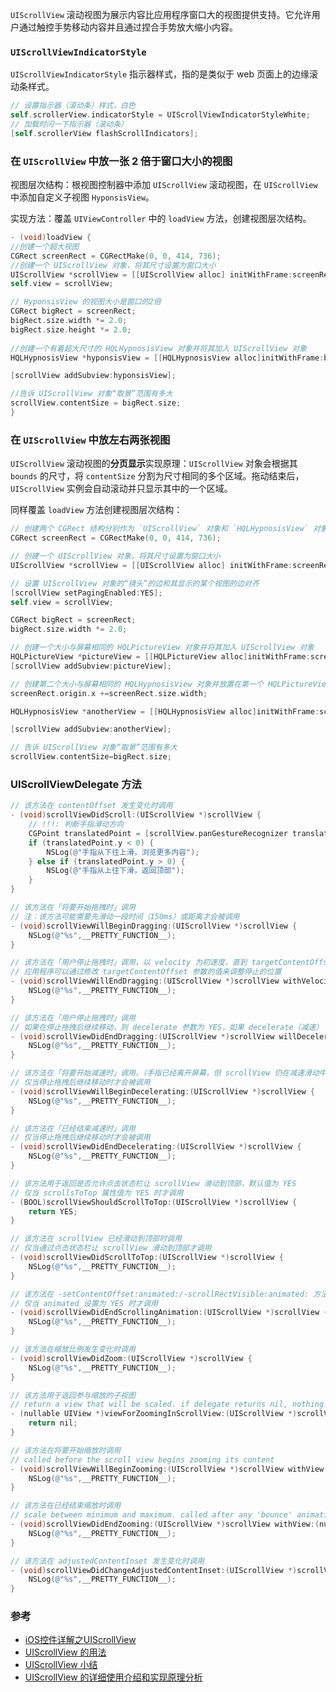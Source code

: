 `UIScrollView` 滚动视图为展示内容比应用程序窗口大的视图提供支持。它允许用户通过触控手势移动内容并且通过捏合手势放大缩小内容。

### `UIScrollViewIndicatorStyle`

`UIScrollViewIndicatorStyle` 指示器样式，指的是类似于 web 页面上的边缘滚动条样式。

```objectivec
// 设置指示器（滚动条）样式，白色
self.scrollerView.indicatorStyle = UIScrollViewIndicatorStyleWhite;
// 加载时闪一下指示器（滚动条）
[self.scrollerView flashScrollIndicators];
```

### 在 `UIScrollView` 中放一张 2 倍于窗口大小的视图

视图层次结构：根视图控制器中添加 `UIScrollView` 滚动视图，在 `UIScrollView` 中添加自定义子视图 `HyponsisView`。

实现方法：覆盖 `UIViewController` 中的 `loadView` 方法，创建视图层次结构。
```objectivec
- (void)loadView {
//创建一个超大视图
CGRect screenRect = CGRectMake(0, 0, 414, 736);
//创建一个 UIScrollView 对象，将其尺寸设置为窗口大小
UIScrollView *scrollView = [[UIScrollView alloc] initWithFrame:screenRect];
self.view = scrollView;

// HyponsisView 的视图大小是窗口的2倍
CGRect bigRect = screenRect;
bigRect.size.width *= 2.0;
bigRect.size.height *= 2.0;
  
//创建一个有着超大尺寸的 HQLHypnosisView 对象并将其加入 UIScrollView 对象
HQLHypnosisView *hyponsisView = [[HQLHypnosisView alloc]initWithFrame:bigRect];

[scrollView addSubview:hyponsisView];

//告诉 UIScrollView 对象“取景”范围有多大
scrollView.contentSize = bigRect.size;
}
```

 

### 在 `UIScrollView` 中放左右两张视图


`UIScrollView` 滚动视图的**分页显示**实现原理：`UIScrollView` 对象会根据其 `bounds` 的尺寸，将 `contentSize` 分割为尺寸相同的多个区域。拖动结束后，`UIScrollView` 实例会自动滚动并只显示其中的一个区域。

同样覆盖 `loadView` 方法创建视图层次结构：

```objectivec
// 创建两个 CGRect 结构分别作为 `UIScrollView` 对象和 `HQLHypnosisView` 对象的 `frame`
CGRect screenRect = CGRectMake(0, 0, 414, 736);

// 创建一个 UIScrollView 对象，将其尺寸设置为窗口大小
UIScrollView *scrollView = [[UIScrollView alloc] initWithFrame:screenRect];

// 设置 UIScrollView 对象的“镜头”的边和其显示的某个视图的边对齐
[scrollView setPagingEnabled:YES];
self.view = scrollView;

CGRect bigRect = screenRect;
bigRect.size.width *= 2.0;

// 创建一个大小与屏幕相同的 HQLPictureView 对象并将其加入 UIScrollView 对象
HQLPictureView *pictureView = [[HQLPictureView alloc]initWithFrame:screenRect];
[scrollView addSubview:pictureView];

// 创建第二个大小与屏幕相同的 HQLHypnosisView 对象并放置在第一个 HQLPictureView 对象的右侧，使其刚好移除屏幕外
screenRect.origin.x +=screenRect.size.width;

HQLHypnosisView *anotherView = [[HQLHypnosisView alloc]initWithFrame:screenRect];

[scrollView addSubview:anotherView];

// 告诉 UIScrollView 对象“取景”范围有多大
scrollView.contentSize=bigRect.size;
```

### UIScrollViewDelegate 方法

```objectivec
// 该方法在 contentOffset 发生变化时调用
- (void)scrollViewDidScroll:(UIScrollView *)scrollView {
    // !!!: 判断手指滑动方向    
    CGPoint translatedPoint = [scrollView.panGestureRecognizer translationInView:scrollView];
    if (translatedPoint.y < 0) {
        NSLog(@"手指从下往上滑，浏览更多内容");
    } else if (translatedPoint.y > 0) {
        NSLog(@"手指从上往下滑，返回顶部");
    }
}

// 该方法在「将要开始拖拽时」调用
// 注：该方法可能需要先滑动一段时间（150ms）或距离才会被调用
- (void)scrollViewWillBeginDragging:(UIScrollView *)scrollView {
    NSLog(@"%s",__PRETTY_FUNCTION__);
}

// 该方法在「用户停止拖拽时」调用，以 velocity 为初速度，直到 targetContentOffset 停止。
// 应用程序可以通过修改 targetContentOffset 参数的值来调整停止的位置
- (void)scrollViewWillEndDragging:(UIScrollView *)scrollView withVelocity:(CGPoint)velocity targetContentOffset:(inout CGPoint *)targetContentOffset {
    NSLog(@"%s",__PRETTY_FUNCTION__);
}

// 该方法在「用户停止拖拽时」调用
// 如果在停止拖拽后继续移动，则 decelerate 参数为 YES，如果 decelerate（减速） 为 NO 时，表示`滑动动画结束`
- (void)scrollViewDidEndDragging:(UIScrollView *)scrollView willDecelerate:(BOOL)decelerate {
    NSLog(@"%s",__PRETTY_FUNCTION__);
}

// 该方法在「将要开始减速时」调用，（手指已经离开屏幕，但 scrollView 仍在减速滑动中）
// 仅当停止拖拽后继续移动时才会被调用
- (void)scrollViewWillBeginDecelerating:(UIScrollView *)scrollView {
    NSLog(@"%s",__PRETTY_FUNCTION__);
}

// 该方法在「已经结束减速时」调用
// 仅当停止拖拽后继续移动时才会被调用
- (void)scrollViewDidEndDecelerating:(UIScrollView *)scrollView {
    NSLog(@"%s",__PRETTY_FUNCTION__);
}

// 该方法用于返回是否允许点击状态栏让 scrollView 滑动到顶部，默认值为 YES
// 仅当 scrollsToTop 属性值为 YES 时才调用
- (BOOL)scrollViewShouldScrollToTop:(UIScrollView *)scrollView {
    return YES;
}

// 该方法在 scrollView 已经滑动到顶部时调用
// 仅当通过点击状态栏让 scrollView 滑动到顶部才调用
- (void)scrollViewDidScrollToTop:(UIScrollView *)scrollView {
    NSLog(@"%s",__PRETTY_FUNCTION__);
}

// 该方法在 -setContentOffset:animated:/-scrollRectVisible:animated: 方法动画结束时调用
// 仅当 animated 设置为 YES 时才调用
- (void)scrollViewDidEndScrollingAnimation:(UIScrollView *)scrollView {
    NSLog(@"%s",__PRETTY_FUNCTION__);
}

// 该方法在缩放比例发生变化时调用
- (void)scrollViewDidZoom:(UIScrollView *)scrollView {
    NSLog(@"%s",__PRETTY_FUNCTION__);
}

// 该方法用于返回参与缩放的子视图
// return a view that will be scaled. if delegate returns nil, nothing happens
- (nullable UIView *)viewForZoomingInScrollView:(UIScrollView *)scrollView {
    return nil;
}

// 该方法在将要开始缩放时调用
// called before the scroll view begins zooming its content
- (void)scrollViewWillBeginZooming:(UIScrollView *)scrollView withView:(nullable UIView *)view API_AVAILABLE(ios(3.2)) {
    NSLog(@"%s",__PRETTY_FUNCTION__);
}

// 该方法在已经结束缩放时调用
// scale between minimum and maximum. called after any 'bounce' animations
- (void)scrollViewDidEndZooming:(UIScrollView *)scrollView withView:(nullable UIView *)view atScale:(CGFloat)scale {
    NSLog(@"%s",__PRETTY_FUNCTION__);
}

// 该方法在 adjustedContentInset 发生变化时调用
- (void)scrollViewDidChangeAdjustedContentInset:(UIScrollView *)scrollView {
    NSLog(@"%s",__PRETTY_FUNCTION__);
}
```

### 参考
* [iOS控件详解之UIScrollView](http://www.jianshu.com/p/ba88e12eddc2)
* [UIScrollView 的用法](https://github.com/pro648/tips/wiki/UIScrollView%E7%9A%84%E7%94%A8%E6%B3%95)
* [UIScrollView 小结](https://juejin.im/post/6844903869944692743)
* [UIScrollView 的详细使用介绍和实现原理分析](https://juejin.im/entry/6844903444084424717)
